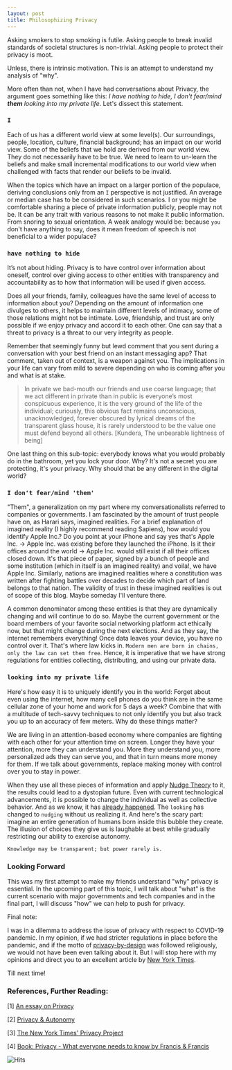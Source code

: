 ```yaml
---
layout: post
title: Philosophizing Privacy
---
```


Asking smokers to stop smoking is futile. Asking people to break invalid standards of societal structures is non-trivial. Asking people to protect their privacy is moot.

Unless, there is intrinsic motivation. This is an attempt to understand my analysis of "why". 

More often than not, when I have had conversations about Privacy, the argument goes something like this: _I have nothing to hide, I don't fear/mind __them__ looking into my private life_. Let's dissect this statement.

### `I`

Each of us has a different world view at some level(s). Our surroundings, people, location, culture, financial background; has an impact on our world view. Some of the beliefs that we hold are derived from our world view. They do not necessarily have to be true. We need to learn to un-learn the beliefs and make small incremental modifications to our world view when challenged with facts that render our beliefs to be invalid. 

When the topics which have an impact on a larger portion of the populace, deriving conclusions only from an `I` perspective is not justified. An average or median case has to be considered in such scenarios. I or you might be comfortable sharing a piece of private information publicly, people may not be. It can be any trait with various reasons to not make it public information. From snoring to sexual orientation. A weak analogy would be: because `you` don't have anything to say, does it mean freedom of speech is not beneficial to a wider populace?

### `have nothing to hide`

It’s not about hiding. Privacy is to have control over information about oneself, control over giving access to other entities with transparency and accountability as to how that information will be used if given access.

Does all your friends, family, colleagues have the same level of access to information about you? Depending on the amount of information one divulges to others, it helps to maintain different levels of intimacy, some of those relations might not be intimate. Love, friendship, and trust are only possible if we enjoy privacy and accord it to each other. One can say that a threat to privacy is a threat to our very integrity as people.

Remember that seemingly funny but lewd comment that you sent during a conversation with your best friend on an instant messaging app? That comment, taken out of context, is a weapon against you. The implications in your life can vary from mild to severe depending on who is coming after you and what is at stake.


> In private we bad-mouth our friends and use coarse language; that we act different in private than in public is everyone’s most conspicuous experience, it is the very ground of the life of the individual; curiously, this obvious fact remains unconscious, unacknowledged, forever obscured by lyrical dreams of the transparent glass house, it is rarely understood to be the value one must defend beyond all others. [Kundera, The unbearable lightness of being]


One last thing on this sub-topic: everybody knows what you would probably do in the bathroom, yet you lock your door. Why? It's not a secret you are protecting, it's your privacy. Why should that be any different in the digital world?

### `I don't fear/mind 'them'`

"Them", a generalization on my part where my conversationalists referred to companies or governments. I am fascinated by the amount of trust people have on, as Harari says, imagined realities. For a brief explanation of imagined reality (I highly recommend reading Sapiens), how would you identify Apple Inc.? Do you point at your iPhone and say yes that's Apple Inc. -> Apple Inc. was existing before they launched the iPhone. Is it their offices around the world -> Apple Inc. would still exist if all their offices closed down. It's that piece of paper, signed by a bunch of people and some institution (which in itself is an imagined reality) and voila!, we have Apple Inc. Similarly, nations are imagined realities where a constitution was written after fighting battles over decades to decide which part of land belongs to that nation. The validity of trust in these imagined realities is out of scope of this blog. Maybe someday I'll venture there.

A common denominator among these entities is that they are dynamically changing and will continue to do so. Maybe the current government or the board members of your favorite social networking platform act ethically now, but that might change during the next elections. And as they say, the internet remembers everything! Once data leaves your device, you have no control over it. That's where law kicks in. `Modern men are born in chains, only the law can set them free`. Hence, it is imperative that we have strong regulations for entities collecting, distributing, and using our private data.

### `looking into my private life`

Here's how easy it is to uniquely identify you in the world: Forget about even using the internet, how many cell phones do you think are in the same cellular zone of your home and work for 5 days a week? Combine that with a multitude of tech-savvy techniques to not only identify you but also track you up to an accuracy of few meters. Why do these things matter?

We are living in an attention-based economy where companies are fighting with each other for your attention time on screen. Longer they have your attention, more they can understand you. More they understand you, more personalized ads they can serve you, and that in turn means more money for them. If we talk about governments, replace making money with control over you to stay in power.

When they use all these pieces of information and apply [Nudge Theory](https://en.wikipedia.org/wiki/Nudge_theory) to it, the results could lead to a dystopian future. Even with current technological advancements, it is possible to change the individual as well as collective behavior. And as we know, it has [already happened](https://en.wikipedia.org/wiki/Facebook%E2%80%93Cambridge_Analytica_data_scandal). The `looking` has changed to `nudging` without us realizing it. And here's the scary part: imagine an entire generation of humans born inside this bubble they create. The illusion of choices they give us is laughable at best while gradually restricting our ability to exercise autonomy. 

`Knowledge may be transparent; but power rarely is.`

### Looking Forward

This was my first attempt to make my friends understand "why" privacy is essential. In the upcoming part of this topic, I will talk about "what" is the current scenario with major governments and tech companies and in the final part, I will discuss "how" we can help to push for privacy.

Final note:

I was in a dilemma to address the issue of privacy with respect to COVID-19 pandemic. In my opinion, if we had stricter regulations in place before the pandemic, and if the motto of [privacy-by-design](https://en.wikipedia.org/wiki/Privacy_by_design) was followed religiously, we would not have been even talking about it. But I will stop here with my opinions and direct you to an excellent article by [New York Times](https://www.nytimes.com/2020/04/07/opinion/digital-privacy-coronavirus.html).

Till next time!

### References, Further Reading:

[1] [An essay on Privacy](https://plato.stanford.edu/entries/privacy/)

[2] [Privacy & Autonomy](https://www.theguardian.com/technology/2015/may/07/surveillance-privacy-philosophy-data-internet-things)

[3] [The New York Times' Privacy Project](https://www.nytimes.com/interactive/2019/opinion/internet-privacy-project.html)

[4] [Book: Privacy - What everyone needs to know by Francis & Francis](https://global.oup.com/academic/product/privacy-9780190612252?cc=de&lang=en)


![Hits](https://hitcounter.pythonanywhere.com/count/tag.svg?url=https%3A%2F%2Fjagrut.xyz%2F2020-04-18-privacy-philosophy%2F)